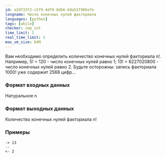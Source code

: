 ```yaml
---
id: e2df33f2-c5f9-4df9-8db6-b9a52f986e7e
longname: Число конечных нулей факториала
languages: [python]
tags: [while]
checker: cmp_int
time_limit: 1
real_time_limit: 1
max_vm_size: 64M
---
```



Вам необходимо определить количество конечных нулей факториала n!. Например, 5! = 120 - число конечных нулей равно 1; 13! = 6227020800 - число конечных нулей равно 2. Будьте осторожны: запись факториала 1000! уже содержит 2568 цифр...

### Формат входных данных

Натуральное n

### Формат выходных данных

Количество конечных нулей факториала n!

### Примеры

```
-> 13
--
<- 2
```